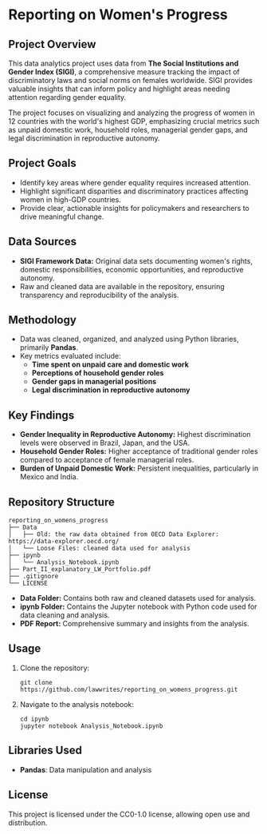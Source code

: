 # Reporting on Women's Progress

## Project Overview

This data analytics project uses data from **The Social Institutions and Gender Index (SIGI)**, a comprehensive measure tracking the impact of discriminatory laws and social norms on females worldwide. SIGI provides valuable insights that can inform policy and highlight areas needing attention regarding gender equality.

The project focuses on visualizing and analyzing the progress of women in 12 countries with the world's highest GDP, emphasizing crucial metrics such as unpaid domestic work, household roles, managerial gender gaps, and legal discrimination in reproductive autonomy.

## Project Goals

- Identify key areas where gender equality requires increased attention.
- Highlight significant disparities and discriminatory practices affecting women in high-GDP countries.
- Provide clear, actionable insights for policymakers and researchers to drive meaningful change.

## Data Sources

- **SIGI Framework Data:** Original data sets documenting women's rights, domestic responsibilities, economic opportunities, and reproductive autonomy.
- Raw and cleaned data are available in the repository, ensuring transparency and reproducibility of the analysis.

## Methodology

- Data was cleaned, organized, and analyzed using Python libraries, primarily **Pandas**.
- Key metrics evaluated include:
  - **Time spent on unpaid care and domestic work**
  - **Perceptions of household gender roles**
  - **Gender gaps in managerial positions**
  - **Legal discrimination in reproductive autonomy**

## Key Findings

- **Gender Inequality in Reproductive Autonomy:** Highest discrimination levels were observed in Brazil, Japan, and the USA.
- **Household Gender Roles:** Higher acceptance of traditional gender roles compared to acceptance of female managerial roles.
- **Burden of Unpaid Domestic Work:** Persistent inequalities, particularly in Mexico and India.

## Repository Structure

```
reporting_on_womens_progress
├── Data
│   ├── Old: the raw data obtained from OECD Data Explorer: https://data-explorer.oecd.org/
│   └── Loose Files: cleaned data used for analysis
├── ipynb
│   └── Analysis_Notebook.ipynb
├── Part_II_explanatory_LW_Portfolio.pdf
├── .gitignore
└── LICENSE
```

- **Data Folder:** Contains both raw and cleaned datasets used for analysis.
- **ipynb Folder:** Contains the Jupyter notebook with Python code used for data cleaning and analysis.
- **PDF Report:** Comprehensive summary and insights from the analysis.

## Usage

1. Clone the repository:

   ```
   git clone https://github.com/lawwrites/reporting_on_womens_progress.git
   ```

2. Navigate to the analysis notebook:

   ```
   cd ipynb
   jupyter notebook Analysis_Notebook.ipynb
   ```

## Libraries Used

- **Pandas**: Data manipulation and analysis

## License

This project is licensed under the CC0-1.0 license, allowing open use and distribution.
